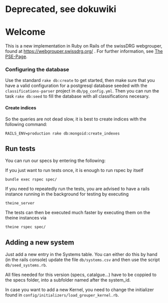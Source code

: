# Deprecated, see dokuwiki

# Welcome

This is a new implementation in Ruby on Rails of the swissDRG webgrouper, 
found at https://webgrouper.swissdrg.org/ . For further information, see [The PSE-Page](http://pym.unibe.ch/pse/wiki/doku.php?id=pse1:home).

### Configuring the database

Use the standard `rake db:create` to get started, then make sure that you have a valid configuration for
a postgresql database seeded with the `classifications-parser` project in `db/pg_config.yml`.
Then you can run the task `rake db:seed` to fill the database with all classifications necesary.

#### Create indices

So the queries are not dead slow, it is best to create indices with the following command:

    RAILS_ENV=production rake db:mongoid:create_indexes

## Run tests

You can run our specs by entering the following:

If you just want to run tests once, it is enough to run rspec by itself

	bundle exec rspec spec/

If you need to repeatedly run the tests, you are advised to have a rails instance running in the background for testing
by executing

    theine_server

The tests can then be executed much faster by executing them on the theine instances via

    theine rspec spec/

## Adding a new system

Just add a new entry in the Systems table. You can either do this by hand (in the rails console)
update the file `db/systems.csv` and then use the script `db/seed_systems.rb`.

All files needed for this version (specs, catalgue...) have to be coppied to the specs folder,
into a subfolder named after the system_id.

In case you want to add a new Kernel, you need to change the initializer found in `config/initializers/load_grouper_kernel.rb`.
